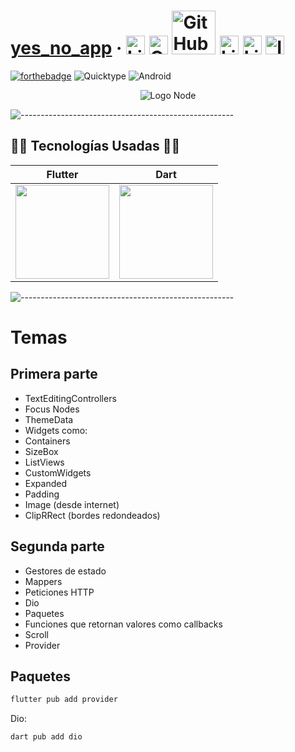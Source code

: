 #  [yes_no_app](https://ionicframework.com/) &middot; [<img src="https://i.postimg.cc/wT4x8tWS/codepenblanco.png" alt="LinkedIn" class="footer-nav__link-image" height="30px" />](https://codepen.io/amarianjel/)   [<img src="https://i.postimg.cc/5NBMxTJX/github.png" alt="GitHub" class="footer-nav__link-image" height="30px" />](https://github.com/amarianjel)   [<img src="https://i.postimg.cc/1Xj3mL3G/github-Pages-blanco.png" alt="GitHub" class="footer-nav__link-image" height="70px" style="margin-bottom: -20px;"/>](https://amarianjel.github.io/Portfolio/)  [<img src="https://i.postimg.cc/J7BLFtdc/linkedin.png" alt="LinkedIn" class="footer-nav__link-image" height="30px" />](https://www.linkedin.com/in/amarianjel/)   [<img src="https://i.postimg.cc/1zqYRTyp/facebook.png" alt="LinkedIn" class="footer-nav__link-image" height="30px" />](https://www.facebook.com/Abraham13071993/)   [<img src="https://i.postimg.cc/sfJtqS4W/instagram.png" alt="Instagram" class="footer-nav__link-image" height="30px" />](https://www.instagram.com/abr_marianjel/)
[![forthebadge](https://img.shields.io/badge/Made%20with-Node.js-green.svg)](https://nodejs.org/)
![Quicktype](https://img.shields.io/badge/Quicktype-%E2%9A%99%EF%B8%8F-orange)
![Android](https://img.shields.io/badge/Android-%F0%9F%93%B1-brightgreen)

<div>
  <p align="center">
    <img src="https://i.postimg.cc/KvT5XFzD/flutter-icon.png" alt="Logo Node">
  </p>
</div>

![-----------------------------------------------------](https://raw.githubusercontent.com/andreasbm/readme/master/assets/lines/rainbow.png)

## 👨‍💻 Tecnologías Usadas 👨‍💻
<table align="center">
  <thead>
    <tr>
      <th>Flutter</th>
      <th>Dart</th>
    </tr>
  </thead>
  <tbody>
    <tr>
      <td>
        <img src="https://i.postimg.cc/KvT5XFzD/flutter-icon.png" width="150px" />
      </td>
      <td>
        <img src="https://i.postimg.cc/KvT5XFzD/flutter-icon.png" width="150px" />
      </td>
    </tr>
  </tbody>
</table>

![-----------------------------------------------------](https://raw.githubusercontent.com/andreasbm/readme/master/assets/lines/rainbow.png)

# Temas
## Primera parte
* TextEditingControllers
* Focus Nodes
* ThemeData
* Widgets como:
* Containers
* SizeBox
* ListViews
* CustomWidgets
* Expanded
* Padding
* Image (desde internet)
* ClipRRect (bordes redondeados)

## Segunda parte
* Gestores de estado
* Mappers
* Peticiones HTTP
* Dio
* Paquetes
* Funciones que retornan valores como callbacks
* Scroll
* Provider


## Paquetes
```bash
flutter pub add provider
```
Dio:
```bash
dart pub add dio
```